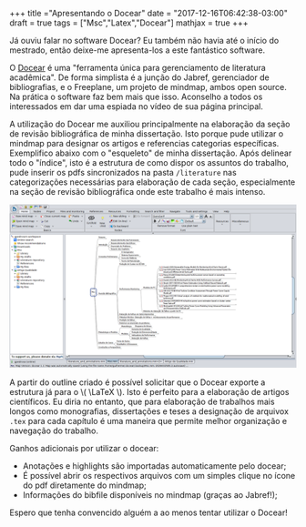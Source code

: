 +++
title ="Apresentando o Docear" 
date = "2017-12-16T06:42:38-03:00"
draft = true
tags = ["Msc","Latex","Docear"]
mathjax = true
+++

Já ouviu falar no software Docear? Eu também não havia até o início do mestrado, então deixe-me apresenta-los a este fantástico software.
<!--more-->

O [Docear](http://www.docear.org/) é uma "ferramenta única  para gerenciamento de literatura acadêmica". De forma simplista é a junção do Jabref, gerenciador de bibliografias,  e o Freeplane, um projeto de mindmap, ambos open source. Na prática o software faz bem mais que isso. Aconselho a todos os interessados em dar uma espiada no vídeo de sua página principal.

A utilização do Docear me auxiliou principalmente na elaboração da seção de revisão bibliográfica de minha dissertação. Isto porque pude utilizar o mindmap para designar os artigos e referencias categorias específicas. Exemplifico abaixo com o "esqueleto" de minha dissertação. Após delinear todo o "índice", isto é a estrutura de como dispor os assuntos do trabalho, pude inserir os pdfs sincronizados na pasta `/literature` nas categorizações necessárias para elaboração de cada seção, especialmente na seção de revisão bibliográfica onde este trabalho é mais intenso.


![My Docear mindmap for MSc project along with pdfs used for Power Curve session](/img/docear_index_pdfs.png)

A partir do outline criado é possível solicitar que o Docear exporte a estrutura já para o \\( \LaTeX \\). Isto é perfeito para a elaboração de artigos científicos. Eu diria no entanto, que para elaboração de trabalhos mais longos como monografias, dissertações e teses a designação de arquivox `.tex` para cada capítulo é uma maneira que permite melhor organização e navegação do trabalho.

Ganhos adicionais por utilizar o docear:

* Anotações e highlights são importadas automaticamente pelo docear;
* É possível abrir os respectivos arquivos com um simples clique no ícone do pdf diretamente do mindmap;
* Informações do bibfile disponíveis no mindmap (graças ao Jabref!);

Espero que tenha convencido alguém a ao menos tentar utilizar o Docear!

